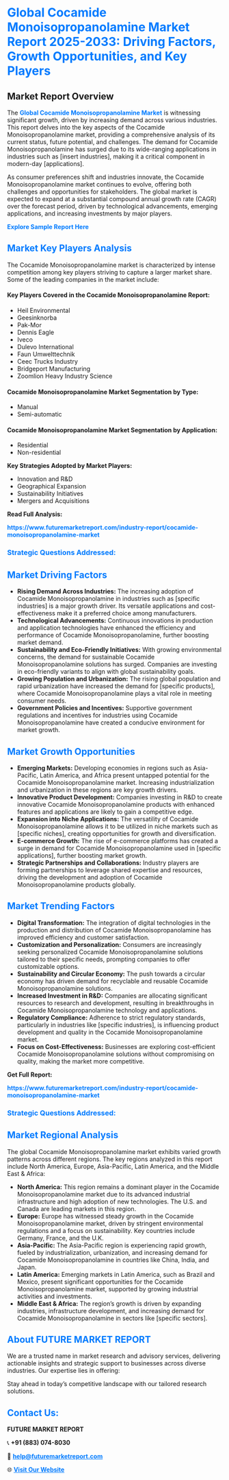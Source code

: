 <h1 style="color: #007BFF;">Global Cocamide Monoisopropanolamine Market Report 2025-2033: Driving Factors, Growth Opportunities, and Key Players</h1>

<section id="overview">
<h2>Market Report Overview</h2>
<p>The <a href="https://www.futuremarketreport.com/industry-report/cocamide-monoisopropanolamine-market" style="color: #007BFF; text-decoration: none;"><strong>Global Cocamide Monoisopropanolamine Market</strong></a> is witnessing significant growth, driven by increasing demand across various industries. This report delves into the key aspects of the Cocamide Monoisopropanolamine market, providing a comprehensive analysis of its current status, future potential, and challenges. The demand for Cocamide Monoisopropanolamine has surged due to its wide-ranging applications in industries such as [insert industries], making it a critical component in modern-day [applications].</p>
<p>As consumer preferences shift and industries innovate, the Cocamide Monoisopropanolamine market continues to evolve, offering both challenges and opportunities for stakeholders. The global market is expected to expand at a substantial compound annual growth rate (CAGR) over the forecast period, driven by technological advancements, emerging applications, and increasing investments by major players.</p>
</section>

<section id="overview">
<p><a href="https://www.futuremarketreport.com/request-sample/reportId=33435" style="color: #007BFF; text-decoration: none;"><strong>Explore Sample Report Here</strong></a></p>
</section>

<section id="key-players">
<h2 style="color: #007BFF;">Market Key Players Analysis</h2>
<p>The Cocamide Monoisopropanolamine market is characterized by intense competition among key players striving to capture a larger market share. Some of the leading companies in the market include:</p>
<h4>Key Players Covered in the Cocamide Monoisopropanolamine Report:</h4>
<ul><li>Heil Environmental</li><li>Geesinknorba</li><li>Pak-Mor</li><li>Dennis Eagle</li><li>Iveco</li><li>Dulevo International</li><li>Faun Umwelttechnik</li><li>Ceec Trucks Industry</li><li>Bridgeport Manufacturing</li><li>Zoomlion Heavy Industry Science</li></ul>
<h4>Cocamide Monoisopropanolamine Market Segmentation by Type:</h4>
<ul><li>Manual</li><li>Semi-automatic</li></ul>

<h4>Cocamide Monoisopropanolamine Market Segmentation by Application:</h4>
<ul><li>Residential</li><li>Non-residential</li></ul>
<p><strong>Key Strategies Adopted by Market Players:</strong></p>
<ul>
<li>Innovation and R&D</li>
<li>Geographical Expansion</li>
<li>Sustainability Initiatives</li>
<li>Mergers and Acquisitions</li>
</ul>
</section>

<section>
<p><strong>Read Full Analysis: </strong></p><a href="https://www.futuremarketreport.com/industry-report/cocamide-monoisopropanolamine-market" style="color: #007BFF; text-decoration: none;"><strong>https://www.futuremarketreport.com/industry-report/cocamide-monoisopropanolamine-market</strong></a>
<h3 style="color: #007BFF;">Strategic Questions Addressed:</h3>
</section>

<section id="driving-factors">
<h2 style="color: #007BFF;">Market Driving Factors</h2>
<ul>
<li><strong>Rising Demand Across Industries:</strong> The increasing adoption of Cocamide Monoisopropanolamine in industries such as [specific industries] is a major growth driver. Its versatile applications and cost-effectiveness make it a preferred choice among manufacturers.</li>
<li><strong>Technological Advancements:</strong> Continuous innovations in production and application technologies have enhanced the efficiency and performance of Cocamide Monoisopropanolamine, further boosting market demand.</li>
<li><strong>Sustainability and Eco-Friendly Initiatives:</strong> With growing environmental concerns, the demand for sustainable Cocamide Monoisopropanolamine solutions has surged. Companies are investing in eco-friendly variants to align with global sustainability goals.</li>
<li><strong>Growing Population and Urbanization:</strong> The rising global population and rapid urbanization have increased the demand for [specific products], where Cocamide Monoisopropanolamine plays a vital role in meeting consumer needs.</li>
<li><strong>Government Policies and Incentives:</strong> Supportive government regulations and incentives for industries using Cocamide Monoisopropanolamine have created a conducive environment for market growth.</li>
</ul>
</section>

<section id="growth-opportunities">
<h2 style="color: #007BFF;">Market Growth Opportunities</h2>
<ul>
<li><strong>Emerging Markets:</strong> Developing economies in regions such as Asia-Pacific, Latin America, and Africa present untapped potential for the Cocamide Monoisopropanolamine market. Increasing industrialization and urbanization in these regions are key growth drivers.</li>
<li><strong>Innovative Product Development:</strong> Companies investing in R&D to create innovative Cocamide Monoisopropanolamine products with enhanced features and applications are likely to gain a competitive edge.</li>
<li><strong>Expansion into Niche Applications:</strong> The versatility of Cocamide Monoisopropanolamine allows it to be utilized in niche markets such as [specific niches], creating opportunities for growth and diversification.</li>
<li><strong>E-commerce Growth:</strong> The rise of e-commerce platforms has created a surge in demand for Cocamide Monoisopropanolamine used in [specific applications], further boosting market growth.</li>
<li><strong>Strategic Partnerships and Collaborations:</strong> Industry players are forming partnerships to leverage shared expertise and resources, driving the development and adoption of Cocamide Monoisopropanolamine products globally.</li>
</ul>
</section>

<section id="trending-factors">
<h2 style="color: #007BFF;">Market Trending Factors</h2>
<ul>
<li><strong>Digital Transformation:</strong> The integration of digital technologies in the production and distribution of Cocamide Monoisopropanolamine has improved efficiency and customer satisfaction.</li>
<li><strong>Customization and Personalization:</strong> Consumers are increasingly seeking personalized Cocamide Monoisopropanolamine solutions tailored to their specific needs, prompting companies to offer customizable options.</li>
<li><strong>Sustainability and Circular Economy:</strong> The push towards a circular economy has driven demand for recyclable and reusable Cocamide Monoisopropanolamine solutions.</li>
<li><strong>Increased Investment in R&D:</strong> Companies are allocating significant resources to research and development, resulting in breakthroughs in Cocamide Monoisopropanolamine technology and applications.</li>
<li><strong>Regulatory Compliance:</strong> Adherence to strict regulatory standards, particularly in industries like [specific industries], is influencing product development and quality in the Cocamide Monoisopropanolamine market.</li>
<li><strong>Focus on Cost-Effectiveness:</strong> Businesses are exploring cost-efficient Cocamide Monoisopropanolamine solutions without compromising on quality, making the market more competitive.</li>
</ul>
</section>

<section>
<p><strong>Get Full Report: </strong></p><a href="https://www.futuremarketreport.com/industry-report/cocamide-monoisopropanolamine-market" style="color: #007BFF; text-decoration: none;"><strong>https://www.futuremarketreport.com/industry-report/cocamide-monoisopropanolamine-market</strong></a>
<h3 style="color: #007BFF;">Strategic Questions Addressed:</h3>
</section>


<section id="regional-analysis">
<h2 style="color: #007BFF;">Market Regional Analysis</h2>
<p>The global Cocamide Monoisopropanolamine market exhibits varied growth patterns across different regions. The key regions analyzed in this report include North America, Europe, Asia-Pacific, Latin America, and the Middle East & Africa:</p>
<ul>
<li><strong>North America:</strong> This region remains a dominant player in the Cocamide Monoisopropanolamine market due to its advanced industrial infrastructure and high adoption of new technologies. The U.S. and Canada are leading markets in this region.</li>
<li><strong>Europe:</strong> Europe has witnessed steady growth in the Cocamide Monoisopropanolamine market, driven by stringent environmental regulations and a focus on sustainability. Key countries include Germany, France, and the U.K.</li>
<li><strong>Asia-Pacific:</strong> The Asia-Pacific region is experiencing rapid growth, fueled by industrialization, urbanization, and increasing demand for Cocamide Monoisopropanolamine in countries like China, India, and Japan.</li>
<li><strong>Latin America:</strong> Emerging markets in Latin America, such as Brazil and Mexico, present significant opportunities for the Cocamide Monoisopropanolamine market, supported by growing industrial activities and investments.</li>
<li><strong>Middle East & Africa:</strong> The region’s growth is driven by expanding industries, infrastructure development, and increasing demand for Cocamide Monoisopropanolamine in sectors like [specific sectors].</li>
</ul>
</section>

<footer>
<h2 style="color: #007BFF;">About FUTURE MARKET REPORT</h2>
<p>We are a trusted name in market research and advisory services, delivering actionable insights and strategic support to businesses across diverse industries. Our expertise lies in offering:</p>

<p>Stay ahead in today’s competitive landscape with our tailored research solutions.</p>

<h2 style="color: #007BFF;">Contact Us:</h2>
<p><strong>FUTURE MARKET REPORT</strong></p>
<p>📞 <strong>+91 (883) 074-8030</strong></p>
<p>📧 <strong><a href="mailto:help@futuremarketreport.com" style="color: #007BFF;">help@futuremarketreport.com</a></strong></p>
<p>🌐 <strong><a href="https://www.futuremarketreport.com/" style="color: #007BFF;">Visit Our Website</a></strong></p>
</footer>